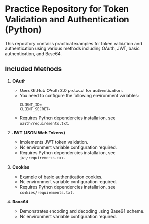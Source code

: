 # Practice Repository for Token Validation and Authentication (Python)

This repository contains practical examples for token validation and authentication using various methods including OAuth, JWT, basic authentication, and Base64.

## Included Methods

1. **OAuth**
   - Uses GitHub OAuth 2.0 protocol for authentication.
   - You need to configure the following environment variables:
     ```
     CLIENT_ID=
     CLIENT_SECRET=
     ```
   - Requires Python dependencies installation, see `oauth/requirements.txt`.

2. **JWT (JSON Web Tokens)**
   - Implements JWT token validation.
   - No environment variable configuration required.
   - Requires Python dependencies installation, see `jwt/requirements.txt`.

3. **Cookies**
   - Example of basic authentication cookies.
   - No environment variable configuration required.
   - Requires Python dependencies installation, see `cookies/requirements.txt`.
4. **Base64**
   - Demonstrates encoding and decoding using Base64 scheme.
   - No environment variable configuration required.


